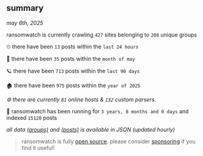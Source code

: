 
## summary
_may 6th, 2025_

ransomwatch is currently crawling `427` sites belonging to `208` unique groups

⏲ there have been `13` posts within the `last 24 hours`

🦈 there have been `35` posts within the `month of may`

🪐 there have been `713` posts within the `last 90 days`

🏚 there have been `975` posts within the `year of 2025`

_⚙️ there are currently `81` online hosts & `132` custom parsers._

🦕 ransomwatch has been running for `3 years, 8 months and 0 days` and indexed `15120` posts

_all data  [(groups)](http://ransomwhat.telemetry.ltd/groups) and [(posts)](http://ransomwhat.telemetry.ltd/posts) is available in JSON (updated hourly)_

> ransomwatch is fully [open source](https://github.com/joshhighet/ransomwatch#ransomwatch--). please consider [sponsoring](https://github.com/sponsors/joshhighet) if you find it useful!
